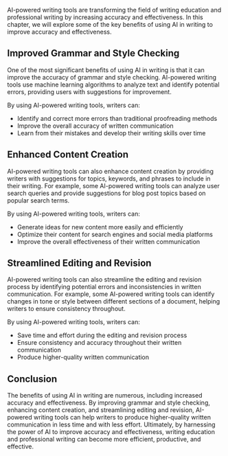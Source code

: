 

AI-powered writing tools are transforming the field of writing education and professional writing by increasing accuracy and effectiveness. In this chapter, we will explore some of the key benefits of using AI in writing to improve accuracy and effectiveness.

Improved Grammar and Style Checking
-----------------------------------

One of the most significant benefits of using AI in writing is that it can improve the accuracy of grammar and style checking. AI-powered writing tools use machine learning algorithms to analyze text and identify potential errors, providing users with suggestions for improvement.

By using AI-powered writing tools, writers can:

* Identify and correct more errors than traditional proofreading methods
* Improve the overall accuracy of written communication
* Learn from their mistakes and develop their writing skills over time

Enhanced Content Creation
-------------------------

AI-powered writing tools can also enhance content creation by providing writers with suggestions for topics, keywords, and phrases to include in their writing. For example, some AI-powered writing tools can analyze user search queries and provide suggestions for blog post topics based on popular search terms.

By using AI-powered writing tools, writers can:

* Generate ideas for new content more easily and efficiently
* Optimize their content for search engines and social media platforms
* Improve the overall effectiveness of their written communication

Streamlined Editing and Revision
--------------------------------

AI-powered writing tools can also streamline the editing and revision process by identifying potential errors and inconsistencies in written communication. For example, some AI-powered writing tools can identify changes in tone or style between different sections of a document, helping writers to ensure consistency throughout.

By using AI-powered writing tools, writers can:

* Save time and effort during the editing and revision process
* Ensure consistency and accuracy throughout their written communication
* Produce higher-quality written communication

Conclusion
----------

The benefits of using AI in writing are numerous, including increased accuracy and effectiveness. By improving grammar and style checking, enhancing content creation, and streamlining editing and revision, AI-powered writing tools can help writers to produce higher-quality written communication in less time and with less effort. Ultimately, by harnessing the power of AI to improve accuracy and effectiveness, writing education and professional writing can become more efficient, productive, and effective.
